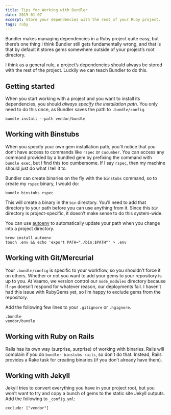 ```yaml
---
title: Tips for Working with Bundler
date: 2015-01-07
excerpt: Store your dependencies with the rest of your Ruby project.
tags: ruby
---
```


Bundler makes managing dependencies in a Ruby project quite easy, but there’s
one thing I think Bundler still gets fundamentally wrong, and that is that by
default it stores gems somewhere outside of your project’s root directory.

I think as a general rule, a project’s dependencies should always be stored with
the rest of the project. Luckily we can teach Bundler to do this.

## Getting started

When you start working with a project and you want to install its dependencies,
you should *always specify the installation path*. You only need to do this
once, as Bundler saves the path to `.bundle/config`.

~~~
bundle install --path vendor/bundle
~~~

## Working with Binstubs

When you specify your own gem installation path, you’ll notice that you don’t
have access to commands like `rspec` or `cucumber`. You can access any command
provided by a bundled gem by prefixing the command with `bundle exec`, but I
find this too cumbersome. If I say `rspec`, then my machine should just do what
I tell it to.

Bundler can create binaries on the fly with the `binstubs` command, so to create
my `rspec` binary, I would do:

~~~
bundle binstubs rspec
~~~

This will create a binary in the `bin` directory. You’ll need to add that
directory to your path before you can use anything from it. Since this `bin`
directory is project-specific, it doesn’t make sense to do this system-wide.

You can use [autoenv][1] to automatically update your path when you change into
a project directory.

~~~
brew install autoenv
touch .env && echo 'export PATH="./bin:$PATH"' > .env
~~~

## Working with Git/Mercurial

Your `.bundle/config` is specific to your workflow, so you shouldn’t force it on
others. Whether or not you want to add your gems to your repository is up to you. At
Vaamo, we version control our `node_modules` directory because if `npm` doesn’t
respond for whatever reason, our deployments fail. I haven’t had this issue with
RubyGems yet, so I’m happy to exclude gems from the repository.

Add the following few lines to your `.gitignore` or `.hgignore`.

~~~
.bundle
vendor/bundle
~~~

## Working with Ruby on Rails

Rails has its own way (surprise, surprise) of working with binaries. Rails will
complain if you do `bundler binstubs rails`, so don’t do that. Instead, Rails
provides a Rake task for creating binaries (if you don’t already have them).

## Working with Jekyll

Jekyll tries to convert everything you have in your project root, but you won’t
want to try and copy a bunch of gems to the static site Jekyll outputs. Add the
following to `_config.yml`:

~~~
exclude: ["vendor"]
~~~

[1]: https://github.com/kennethreitz/autoenv
